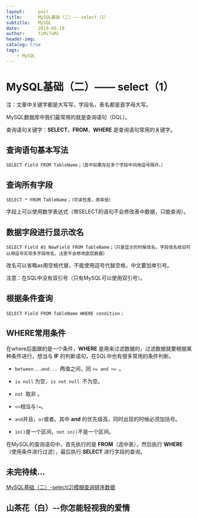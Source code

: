 ```yaml
---
layout:     post
title:      MySQL基础（二）—— select（1）
subtitle:   MySQL
date:       2019-05-19
author:     YiMiTuMi
header-img: 
catalog: true
tags:
    - MySQL
---
```

# MySQL基础（二）—— select（1）

注：文章中关键字都是大写写，字段名，表名都是首字母大写。

MySQL数据库中我们最常用的就是查询语句（DQL）。

查询语句关键字：**SELECT**，**FROM**，**WHERE** 是查询语句常用的关键字。

## 查询语句基本写法


	SELECT Field FROM TableName；（其中如果存在多个字段中间用逗号隔开。）


## 查询所有字段


	SELECT * FROM TableName；（可读性差，效率低）

字段上可以使用数学表达式（带SELECT的语句不会修改表中数据，只能查询）。

## 数据字段进行显示改名


	SELECT Field AS NewField FROM TableName；（只是显示的时候改名，字段改名依旧可以用逗号实现多字段改名，注意不会修改底层数据）

改名可以省略as用空格代替，不能使用逗号代替空格，中文要加单引号。

注意：在SQL中没有双引号（只有MySQL可以使用双引号）。

##  根据条件查询

	SELECT Field FROM TableName WHERE condition；
	
## WHERE常用条件

在where后面跟的是一个条件，**WHERE** 是用来过滤数据的，过滤数据就要根据某种条件进行，想当与 **IF** 的判断语句，在SQL中也有很多常用的条件判断。


* `between...and... `两值之间，同 `>= and <= `。

* `is null` 为空，`is not null `不为空。

* `not `取非 。

* `<>`相当与`!=`。

* `and`并且，`or`或者。其中 **and** 的优先级高，同时出现的时候必须加括号。

* `in()`是一个区间，`not in()`不是一个区间。
 
在MySQL的查询语句中，首先执行的是 **FROM**（选中表），然后执行 **WHERE**（使用条件进行过滤），最后执行 **SELECT** 进行字段的查询。

## 未完待续...

[MySQL基础（二）-select(2)模糊查询排序数据](http://yimitumi.com/2019/05/21/MySQL基础-二-select-2-模糊查询排序数据/)

##  山茶花（白）--你怎能轻视我的爱情


